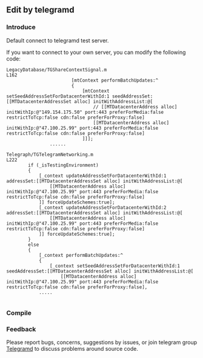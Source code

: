 ## Edit by telegramd

### Introduce

Default connect to telegramd test server.

If you want to connect to your own server, you can modify the following code:

```
LegacyDatabase/TGShareContextSignal.m
L162
                        [mtContext performBatchUpdates:^
                        {
                            [mtContext setSeedAddressSetForDatacenterWithId:1 seedAddressSet:[[MTDatacenterAddressSet alloc] initWithAddressList:@[
                                // [[MTDatacenterAddress alloc] initWithIp:@"149.154.175.50" port:443 preferForMedia:false restrictToTcp:false cdn:false preferForProxy:false]
                                [[MTDatacenterAddress alloc] initWithIp:@"47.100.25.99" port:443 preferForMedia:false restrictToTcp:false cdn:false preferForProxy:false]
                            ]]];
			    ......

Telegraph/TGTelegramNetworking.m
L222
        if (_isTestingEnvironment)
        {
            [_context updateAddressSetForDatacenterWithId:1 addressSet:[[MTDatacenterAddressSet alloc] initWithAddressList:@[
                [[MTDatacenterAddress alloc] initWithIp:@"47.100.25.99" port:443 preferForMedia:false restrictToTcp:false cdn:false preferForProxy:false]
            ]] forceUpdateSchemes:true];
            [_context updateAddressSetForDatacenterWithId:2 addressSet:[[MTDatacenterAddressSet alloc] initWithAddressList:@[
                [[MTDatacenterAddress alloc] initWithIp:@"47.100.25.99" port:443 preferForMedia:false restrictToTcp:false cdn:false preferForProxy:false]
            ]] forceUpdateSchemes:true];
        }
        else
        {
            [_context performBatchUpdates:^
            {
                [_context setSeedAddressSetForDatacenterWithId:1 seedAddressSet:[[MTDatacenterAddressSet alloc] initWithAddressList:@[
                    [[MTDatacenterAddress alloc] initWithIp:@"47.100.25.99" port:443 preferForMedia:false restrictToTcp:false cdn:false preferForProxy:false],
	        .....
 
```

### Compile


### Feedback
Please report bugs, concerns, suggestions by issues, or join telegram group [Telegramd](https://t.me/joinchat/D8b0DRJiuH8EcIHNZQmCxQ) to discuss problems around source code.


